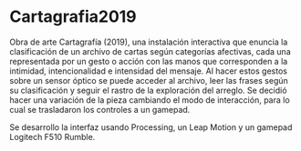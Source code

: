 # Cartagrafia2019
Obra de arte Cartagrafía (2019), una instalación interactiva que enuncia la clasificación de un archivo de cartas según 
categorías afectivas, cada una representada por un gesto o acción con las manos que corresponden a la intimidad, 
intencionalidad e intensidad del mensaje.   Al hacer estos gestos sobre un sensor óptico se puede acceder al archivo, 
leer las frases según su clasificación y seguir el rastro de la exploración del arreglo. Se decidió hacer una variación de la 
pieza cambiando el modo de interacción, para lo cual se trasladaron los controles a un gamepad.  

Se desarrollo la interfaz usando Processing, un Leap Motion y un gamepad Logitech F510 Rumble. 
